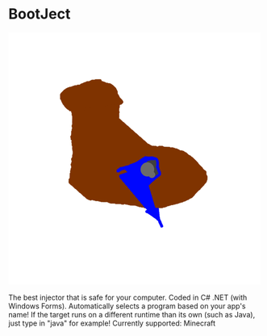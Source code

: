 # BootJect
![logo](https://github.com/AcaiBerii/BootJect/blob/master/help.png?raw=true)


The best injector that is safe for your computer. Coded in C# .NET (with Windows Forms).
Automatically selects a program based on your app's name!
If the target runs on a different runtime than its own (such as Java), just type in "java" for example!
Currently supported:
Minecraft
